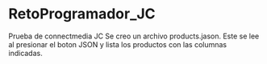 # RetoProgramador_JC
Prueba de connectmedia JC
Se creo un archivo products.jason. Este se lee al presionar el boton JSON y lista los productos con las columnas indicadas.
